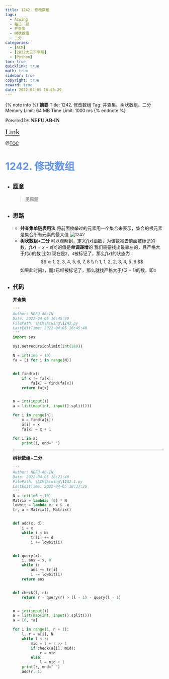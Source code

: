```yaml
---
title: 1242. 修改数组
tags:
  - Acwing
  - 每日一题
  - 并查集
  - 树状数组
  - 二分
categories:
  - [ACM]
  - [2022大三下学期]
  - [Python]
toc: true
quicklink: true
math: true
sidebar: true
copyright: true
reward: true
date: 2022-04-05 16:45:29
---
```



{% note info %}
**摘要**
Title: 1242. 修改数组
Tag: 并查集、树状数组、二分
Memory Limit: 64 MB
Time Limit: 1000 ms
{% endnote %}
<!-- more -->

<font size=3 face=楷体>Powered by:**NEFU AB-IN**</font>

<font color=#FFA500 size=5 face=楷体>[Link](https://www.acwing.com/problem/content/1244/)</font>

@[TOC](文章目录)

# <font color=#6495ED size=6>1242. 修改数组</font>

* ## <font size=4 face=粗体>题意</font>

  >见原题

* ## <font size=4 face=粗体>思路</font>

  * **并查集单链表用法**
    将前面枚举过的元素用一个集合来表示，集合的根元素是集合所有元素的最大值
    ![1242](https://oss.ab-in.cn/Pictures/1242.png)
  * **树状数组+二分**
    可以观察到，定义$f(x)$函数，为该数减去前面被标记的数，$f(x) = x - s[x]$的值是**单调递增**的
    我们需要找出最靠左的，且严格大于$f(x)$的数
    比如 现在是`2, 4`被标记了，那么$f(x)$的状态为：
    $$
    x: 1, 2, 3, 4, 5, 6, 7, 8 \\
    f: 1, 1, 2, 2, 3, 4, 5 ,6
    $$
    如果此时问`2`，而`2`已经被标记了，那么就找严格大于$f(2-1)$的数，即`3`
* ## <font size=4 face=粗体>代码</font>

  **并查集**
  ```python
  '''
  Author: NEFU AB-IN
  Date: 2022-04-05 16:45:40
  FilePath: \ACM\Acwing\1242.py
  LastEditTime: 2022-04-05 16:45:40
  '''
  import sys

  sys.setrecursionlimit(int(2e9))

  N = int(1e6 + 10)
  fa = [i for i in range(N)]


  def find(x):
      if x != fa[x]:
          fa[x] = find(fa[x])
      return fa[x]


  n = int(input())
  a = list(map(int, input().split()))

  for i in range(n):
      x = find(a[i])
      a[i] = x
      fa[x] = x + 1

  for i in a:
      print(i, end=" ")
  ```

  ****

  **树状数组+二分**
  ```python
  '''
  Author: NEFU AB-IN
  Date: 2022-04-05 18:21:40
  FilePath: \ACM\Acwing\1242.1.py
  LastEditTime: 2022-04-05 18:37:26
  '''
  N = int(1e6 + 10)
  Matrix = lambda: [0] * N
  lowbit = lambda x: x & -x
  tr, a = Matrix(), Matrix()


  def add(x, d):
      i = x
      while i < N:
          tr[i] += d
          i += lowbit(i)


  def query(x):
      i, ans = x, 0
      while i:
          ans += tr[i]
          i -= lowbit(i)
      return ans


  def check(l, r):
      return r - query(r) > (l - 1) - query(l - 1)


  n = int(input())
  a = list(map(int, input().split()))
  a = [0, *a]

  for i in range(1, n + 1):
      l, r = a[i], N
      while l < r:
          mid = l + r >> 1
          if check(a[i], mid):
              r = mid
          else:
              l = mid + 1
      print(r, end=" ")
      add(r, 1)
  ```